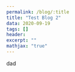 ```yaml
---
permalink: /blog/:title
title: "Test Blog 2"
data: 2020-09-19
tags: []
header:
excerpt: ""
mathjax: "true"
---
```


dad
